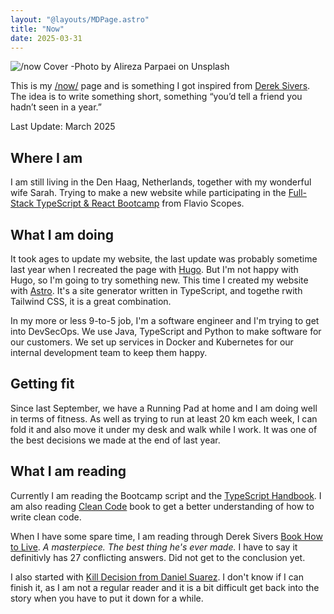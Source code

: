 ```yaml
---
layout: "@layouts/MDPage.astro"
title: "Now"
date: 2025-03-31
---
```


![/now Cover -Photo by Alireza Parpaei on Unsplash](/images/now-cover.jpg "/now cover - Photo by Alireza Parpaei on Unsplash")

This is my [/now/](https://nownownow.com) page and is something I got inspired
from [Derek Sivers](https://sive.rs/now). The idea is to write something short,
something “you’d tell a friend you hadn’t seen in a year.”

Last Update: March 2025

## Where I am

I am still living in the Den Haag, Netherlands, together with my wonderful wife
Sarah. Trying to make a new website while participating in the [Full-Stack
TypeScript & React Bootcamp](https://bootcamp.dev) from Flavio Scopes.

## What I am doing

It took ages to update my website, the last update was probably sometime last
year when I recreated the page with [Hugo](https://gohugo.io). But I'm not happy
with Hugo, so I'm going to try something new. This time I created my website
with [Astro](https://astro.build). It's a site generator written in
TypeScript, and togethe rwith Tailwind CSS, it is a great combination.

In my more or less 9-to-5 job, I'm a software engineer and I'm trying to get
into DevSecOps. We use Java, TypeScript and Python to make software for our
customers. We set up services in Docker and Kubernetes for our internal
development team to keep them happy.

## Getting fit

Since last September, we have a Running Pad at home and I am doing well in terms
of fitness. As well as trying to run at least 20 km each week, I can fold it and
also move it under my desk and walk while I work. It was one of the best
decisions we made at the end of last year.

## What I am reading

Currently I am reading the Bootcamp script and the [TypeScript
Handbook](https://www.typescriptlang.org/docs/handbook/intro.html). I am also
reading [Clean
Code](https://learning.oreilly.com/library/view/clean-code-a/9780136083238/)
book to get a better understanding of how to write clean code.

When I have some spare time, I am reading through Derek Sivers [Book How to
Live](http://sive.rs/h). _A masterpiece. The best thing he's ever made._ I have
to say it definitivly has 27 conflicting answers. Did not get to the conclusion
yet.

I also started with [Kill Decision from Daniel Suarez](https://en.wikipedia.org/wiki/Kill_Decision). I don't know if I can
finish it, as I am not a regular reader and it is a bit difficult get back into
the story when you have to put it down for a while.
